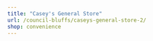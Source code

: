 ```yaml
---
title: "Casey's General Store"
url: /council-bluffs/caseys-general-store-2/
shop: convenience
---
```

